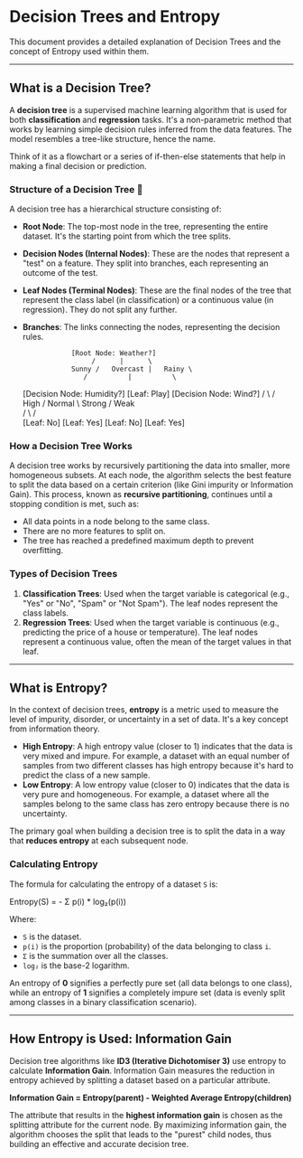 # Decision Trees and Entropy

This document provides a detailed explanation of Decision Trees and the concept of Entropy used within them.

---

## What is a Decision Tree?

A **decision tree** is a supervised machine learning algorithm that is used for both **classification** and **regression** tasks. It's a non-parametric method that works by learning simple decision rules inferred from the data features. The model resembles a tree-like structure, hence the name.

Think of it as a flowchart or a series of if-then-else statements that help in making a final decision or prediction.

### Structure of a Decision Tree 🌳

A decision tree has a hierarchical structure consisting of:

* **Root Node**: The top-most node in the tree, representing the entire dataset. It's the starting point from which the tree splits.
* **Decision Nodes (Internal Nodes)**: These are the nodes that represent a "test" on a feature. They split into branches, each representing an outcome of the test.
* **Leaf Nodes (Terminal Nodes)**: These are the final nodes of the tree that represent the class label (in classification) or a continuous value (in regression). They do not split any further.
* **Branches**: The links connecting the nodes, representing the decision rules.


                  [Root Node: Weather?]
                       /      |      \
                  Sunny /   Overcast |   Rainy \
                     /          |          \
    [Decision Node: Humidity?] [Leaf: Play] [Decision Node: Wind?]
          /       \                          /         \
    High /     Normal \                  Strong /       Weak \
      /           \                      /             \
[Leaf: No]     [Leaf: Yes]         [Leaf: No]       [Leaf: Yes]


### How a Decision Tree Works

A decision tree works by recursively partitioning the data into smaller, more homogeneous subsets. At each node, the algorithm selects the best feature to split the data based on a certain criterion (like Gini impurity or Information Gain). This process, known as **recursive partitioning**, continues until a stopping condition is met, such as:

* All data points in a node belong to the same class.
* There are no more features to split on.
* The tree has reached a predefined maximum depth to prevent overfitting.

### Types of Decision Trees

1.  **Classification Trees**: Used when the target variable is categorical (e.g., "Yes" or "No", "Spam" or "Not Spam"). The leaf nodes represent the class labels.
2.  **Regression Trees**: Used when the target variable is continuous (e.g., predicting the price of a house or temperature). The leaf nodes represent a continuous value, often the mean of the target values in that leaf.

---

## What is Entropy?

In the context of decision trees, **entropy** is a metric used to measure the level of impurity, disorder, or uncertainty in a set of data. It's a key concept from information theory.

* **High Entropy**: A high entropy value (closer to 1) indicates that the data is very mixed and impure. For example, a dataset with an equal number of samples from two different classes has high entropy because it's hard to predict the class of a new sample.
* **Low Entropy**: A low entropy value (closer to 0) indicates that the data is very pure and homogeneous. For example, a dataset where all the samples belong to the same class has zero entropy because there is no uncertainty.

The primary goal when building a decision tree is to split the data in a way that **reduces entropy** at each subsequent node.

### Calculating Entropy

The formula for calculating the entropy of a dataset `S` is:


Entropy(S) = - Σ p(i) * log₂(p(i))


Where:

* `S` is the dataset.
* `p(i)` is the proportion (probability) of the data belonging to class `i`.
* `Σ` is the summation over all the classes.
* `log₂` is the base-2 logarithm.

An entropy of **0** signifies a perfectly pure set (all data belongs to one class), while an entropy of **1** signifies a completely impure set (data is evenly split among classes in a binary classification scenario).

---

## How Entropy is Used: Information Gain

Decision tree algorithms like **ID3 (Iterative Dichotomiser 3)** use entropy to calculate **Information Gain**. Information Gain measures the reduction in entropy achieved by splitting a dataset based on a particular attribute.

**Information Gain = Entropy(parent) - Weighted Average Entropy(children)**

The attribute that results in the **highest information gain** is chosen as the splitting attribute for the current node. By maximizing information gain, the algorithm chooses the split that leads to the "purest" child nodes, thus building an effective and accurate decision tree.
